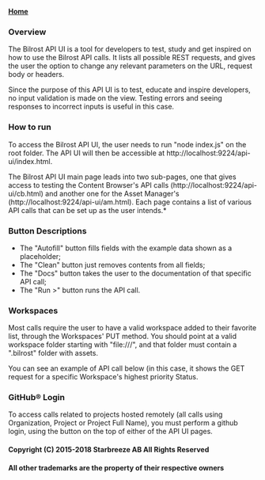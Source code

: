 **[Home](Home)**

### Overview
The Bilrost API UI is a tool for developers to test, study and get inspired on how to use the Bilrost API calls. It lists all possible REST requests, and gives the user the option to change any relevant parameters on the URL, request body or headers.

Since the purpose of this API UI is to test, educate and inspire developers, no input validation is made on the view. Testing errors and seeing responses to incorrect inputs is useful in this case.

### How to run
To access the Bilrost API UI, the user needs to run "node index.js" on the root folder. The API UI will then be accessible at http://localhost:9224/api-ui/index.html.

The Bilrost API UI main page leads into two sub-pages, one that gives access to testing the Content Browser's API calls (http://localhost:9224/api-ui/cb.html) and another one for the Asset Manager's (http://localhost:9224/api-ui/am.html). Each page contains a list of various API calls that can be set up as the user intends.*

### Button Descriptions
- The "Autofill" button fills fields with the example data shown as a placeholder;
- The "Clean" button just removes contents from all fields;
- The "Docs" button takes the user to the documentation of that specific API call;
- The "Run >" button runs the API call.

### Workspaces
Most calls require the user to have a valid workspace added to their favorite list, through the Workspaces' PUT method. You should point at a valid workspace folder starting with "file:///", and that folder must contain a ".bilrost" folder with assets.

You can see an example of API call below (in this case, it shows the GET request for a specific Workspace's highest priority Status.

### GitHub® Login
To access calls related to projects hosted remotely (all calls using Organization, Project or Project Full Name), you must perform a github login, using the button on the top of either of the API UI pages.

#### Copyright (C) 2015-2018 Starbreeze AB All Rights Reserved
#### All other trademarks are the property of their respective owners

